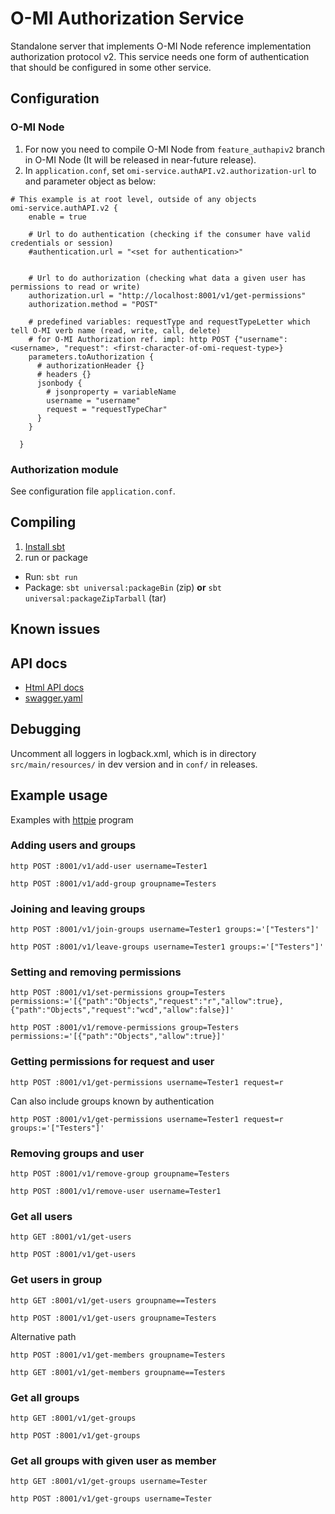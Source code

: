 O-MI Authorization Service
==========================

Standalone server that implements O-MI Node reference implementation authorization protocol v2.
This service needs one form of authentication that should be configured in some other service.


Configuration
--------------

### O-MI Node


1. For now you need to compile O-MI Node from `feature_authapiv2` branch in O-MI Node (It will be released in near-future release).
2. In `application.conf`, set `omi-service.authAPI.v2.authorization-url` to and parameter object as below:
```
# This example is at root level, outside of any objects
omi-service.authAPI.v2 {
    enable = true

    # Url to do authentication (checking if the consumer have valid credentials or session)
    #authentication.url = "<set for authentication>"
    

    # Url to do authorization (checking what data a given user has permissions to read or write)
    authorization.url = "http://localhost:8001/v1/get-permissions"
    authorization.method = "POST"
    
    # predefined variables: requestType and requestTypeLetter which tell O-MI verb name (read, write, call, delete)
    # for O-MI Authorization ref. impl: http POST {"username": <username>, "request": <first-character-of-omi-request-type>}
    parameters.toAuthorization {
      # authorizationHeader {}
      # headers {}
      jsonbody {
        # jsonproperty = variableName
        username = "username"
        request = "requestTypeChar"
      }
    }

  }
```

### Authorization module

See configuration file `application.conf`.


Compiling
----------

<!-- 2. Run tests: `sbt test`-->
1. [Install sbt](https://www.scala-sbt.org/1.0/docs/Setup.html)
3. run or package
  - Run: `sbt run`
  - Package: `sbt universal:packageBin` (zip) **or** `sbt universal:packageZipTarball` (tar)

Known issues
------------


API docs
-------

* [Html API docs](http://aaltoasia.github.io/O-MI-Authorization/)
* [swagger.yaml](https://github.com/AaltoAsia/O-MI-Authorization/blob/master/swagger.yaml)

Debugging
----------

Uncomment all loggers in logback.xml, which is in directory `src/main/resources/` in dev version and in `conf/` in releases.

Example usage
-------------

Examples with [httpie](https://httpie.org/doc) program

### Adding users and groups

`http POST :8001/v1/add-user username=Tester1`

`http POST :8001/v1/add-group groupname=Testers`

### Joining and leaving groups

`http POST :8001/v1/join-groups username=Tester1 groups:='["Testers"]'`

`http POST :8001/v1/leave-groups username=Tester1 groups:='["Testers"]'`

### Setting and removing permissions 

`http POST :8001/v1/set-permissions group=Testers permissions:='[{"path":"Objects","request":"r","allow":true},{"path":"Objects","request":"wcd","allow":false}]'`

`http POST :8001/v1/remove-permissions group=Testers permissions:='[{"path":"Objects","allow":true}]'` 

### Getting permissions for request and user

`http POST :8001/v1/get-permissions username=Tester1 request=r`

Can also include groups known by authentication

`http POST :8001/v1/get-permissions username=Tester1 request=r groups:='["Testers"]'`

### Removing groups and user

`http POST :8001/v1/remove-group groupname=Testers`

`http POST :8001/v1/remove-user username=Tester1`

### Get all users

`http GET :8001/v1/get-users`

`http POST :8001/v1/get-users`

### Get users in group

`http GET :8001/v1/get-users groupname==Testers`

`http POST :8001/v1/get-users groupname=Testers`

Alternative path

`http POST :8001/v1/get-members groupname=Testers`

`http GET :8001/v1/get-members groupname==Testers`

### Get all groups

`http GET :8001/v1/get-groups`

`http POST :8001/v1/get-groups`

### Get all groups with given user as member

`http GET :8001/v1/get-groups username=Tester`

`http POST :8001/v1/get-groups username=Tester`


